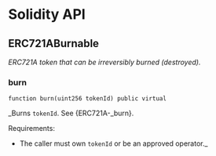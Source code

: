 # Solidity API

## ERC721ABurnable

_ERC721A token that can be irreversibly burned (destroyed)._

### burn

```solidity
function burn(uint256 tokenId) public virtual
```

_Burns `tokenId`. See {ERC721A-_burn}.

Requirements:

- The caller must own `tokenId` or be an approved operator._

